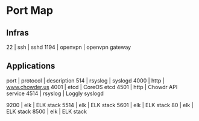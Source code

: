# Port Map

## Infras

22 | ssh | sshd
1194 | openvpn | openvpn gateway

## Applications
port | protocol | description
514  | rsyslog | syslogd
4000 | http | www.chowder.us
4001 | etcd | CoreOS etcd
4501 | http | Chowdr API service
4514 | rsyslog | Loggly syslogd

9200 | elk | ELK stack
5514 | elk | ELK stack
5601 | elk | ELK stack
80 | elk | ELK stack
8500 | elk | ELK stack
